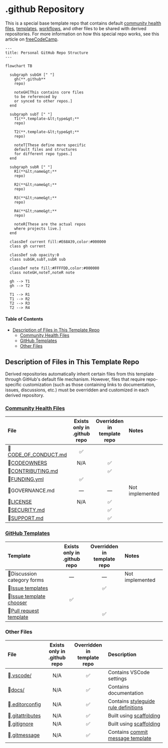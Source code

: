 # .github Repository <!-- omit from toc -->

This is a special base template repo that contains
default [community health files][ghComHealth], [templates][ghTemplates],
[workflows][ghWorkflows], and other files
to be shared with derived repositories.
For more information on how this special repo works,
see this article on [freeCodeCamp][freeCodeCamp].

```mermaid
---
title: Personal GitHub Repo Structure
---

flowchart TB

  subgraph subGH [" "]
    gh(**.github**
    repo)

    noteGH[This contains core files
    to be referenced by
    or synced to other repos.]
  end

  subgraph subT [" "]
    T1(**.template-&lt;type&gt;**
    repo)

    T2(**.template-&lt;type&gt;**
    repo)

    noteT[These define more specific
    default files and structures
    for different repo types.]
  end

  subgraph subR [" "]
    R1(**&lt;name&gt;**
    repo)

    R2(**&lt;name&gt;**
    repo)

    R3(**&lt;name&gt;**
    repo)

    R4(**&lt;name&gt;**
    repo)

    noteR[These are the actual repos
    where projects live.]
  end

  classDef current fill:#E68A39,color:#000000
  class gh current

  classDef sub opacity:0
  class subGH,subT,subR sub

  classDef note fill:#FFFFDD,color:#000000
  class noteGH,noteT,noteR note

  gh --> T1
  gh --> T2

  T1 --> R1
  T1 --> R2
  T2 --> R3
  T2 --> R4
```

#### Table of Contents <!-- omit from toc -->

- [Description of Files in This Template Repo](#description-of-files-in-this-template-repo)
  - [Community Health Files](#community-health-files)
  - [GitHub Templates](#github-templates)
  - [Other Files](#other-files)

## Description of Files in This Template Repo

Derived repositories automatically inherit certain files from this template
through GitHub's default file mechanism.
However, files that require repo-specific customization
(such as those containing links to documentation, issues, discussions, etc.)
must be overridden and customized in each derived repository.

### [Community Health Files][ghComHealth]

| File                             | Exists only in</br>.github repo | Overridden in<br/>template repo | Notes           |
| :------------------------------- | :-----------------------------: | :-----------------------------: | :-------------- |
| 📄[CODE_OF_CONDUCT.md][cocFile]  |               ✅                |                                 |                 |
| 📄[CODEOWNERS][codeOwnFile]      |               N/A               |               ✅                |                 |
| 📄[CONTRIBUTING.md][contribFile] |                                 |               ✅                |                 |
| 📄[FUNDING.yml][fundingFile]     |               ✅                |                                 |                 |
| 📄GOVERNANCE.md                  |                —                |                —                | Not implemented |
| 📄[LICENSE][licenseFile]         |               N/A               |               ✅                |                 |
| 📄[SECURITY.md][securityFile]    |                                 |               ✅                |                 |
| 📄[SUPPORT.md][supportFile]      |                                 |               ✅                |                 |

### [GitHub Templates][ghTemplates]

| Template                                     | Exists only in</br>.github repo | Overridden in<br/>template repo | Notes           |
| :------------------------------------------- | :-----------------------------: | :-----------------------------: | :-------------- |
| 📁Discussion category forms                  |                —                |                —                | Not implemented |
| 📁[Issue templates][issueTemplateFolder]     |                                 |               ✅                |                 |
| 📄[Issue template chooser][issueChooserFile] |               ✅                |                                 |                 |
| 📄[Pull request template][prTemplateFile]    |                                 |               ✅                |                 |

### Other Files

| File                                  | Exists only in</br>.github repo | Overridden in<br/>template repo | Description                                               |
| :------------------------------------ | :-----------------------------: | :-----------------------------: | :-------------------------------------------------------- |
| 📁[.vscode/][vsCodeFolder]            |               N/A               |               ✅                | Contains VSCode settings                                  |
| 📁[docs/][docsFolder]                 |               N/A               |               ✅                | Contains documentation                                    |
| 📄[.editorconfig][editorConfigFile]   |               N/A               |               ✅                | Contains [styleguide rule definitions][styleguideFile]    |
| 📄[.gitattributes][gitAttributesFile] |               N/A               |               ✅                | Built using [scaffolding][ghGitAttributes]                |
| 📄[.gitignore][gitIgnoreFile]         |               N/A               |               ✅                | Built using [scaffolding][ghGitIgnore]                    |
| 📄[.gitmessage][gitMessageFile]       |               N/A               |               ✅                | Contains [commit message template][styleguideFile-commit] |

<!-- Source Code URIs (alphabetical by file hierarchy) -->

[issueTemplateFolder]: ./.github/ISSUE_TEMPLATE/
[issueChooserFile]: ./.github/ISSUE_TEMPLATE/config.yml
[codeOwnFile]: ./.github/CODEOWNERS
[fundingFile]: ./.github/FUNDING.yml
[prTemplateFile]: ./.github/pull_request_template.md
[vsCodeFolder]: ./.vscode/
[docsFolder]: ./docs/
[styleguideFile]: ./docs/StyleGuides.md
[styleguideFile-commit]: ./docs/StyleGuides.md#commit-messages
[editorConfigFile]: ./.editorconfig
[gitAttributesFile]: ./.gitattributes
[gitIgnoreFile]: ./.gitignore
[gitMessageFile]: ./.gitmessage
[cocFile]: ./CODE_OF_CONDUCT.md
[contribFile]: ./CONTRIBUTING.md
[licenseFile]: ./LICENSE
[securityFile]: ./SECURITY.md
[supportFile]: ./SUPPORT.md

<!-- GitHub Repo URIs (alphabetical by name) -->

[ghGitAttributes]: https://github.com/gitattributes/gitattributes
[ghGitIgnore]: https://github.com/github/gitignore

<!-- Public URIs (alphabetical by name) -->

[freeCodeCamp]: https://www.freecodecamp.org/news/how-to-use-the-dot-github-repository
[ghComHealth]: https://docs.github.com/en/communities/setting-up-your-project-for-healthy-contributions/creating-a-default-community-health-file
[ghTemplates]: https://docs.github.com/en/communities/using-templates-to-encourage-useful-issues-and-pull-requests/configuring-issue-templates-for-your-repository
[ghWorkflows]: https://docs.github.com/en/actions/how-tos/writing-workflows
